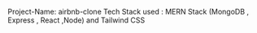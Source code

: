 Project-Name: airbnb-clone
Tech Stack used : MERN Stack (MongoDB , Express , React ,Node) and Tailwind CSS
